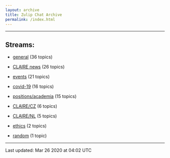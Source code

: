 ```yaml
---
layout: archive
title: Zulip Chat Archive
permalink: /index.html
---
```


---

## Streams:

* [general](stream/201199-general/index.html) (36 topics)

* [CLAIRE news](stream/201957-CLAIRE-news/index.html) (26 topics)

* [events](stream/201207-events/index.html) (21 topics)

* [covid-19](stream/226112-covid-19/index.html) (16 topics)

* [positions/academia](stream/203258-positions/academia/index.html) (15 topics)

* [CLAIRE/CZ](stream/203399-CLAIRE/CZ/index.html) (6 topics)

* [CLAIRE/NL](stream/203255-CLAIRE/NL/index.html) (5 topics)

* [ethics](stream/228366-ethics/index.html) (2 topics)

* [random](stream/202125-random/index.html) (1 topic)

<hr><p>Last updated: Mar 26 2020 at 04:02 UTC</p>